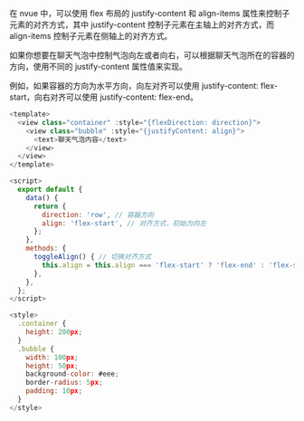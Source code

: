在 nvue 中，可以使用 flex 布局的 justify-content 和 align-items 属性来控制子元素的对齐方式，其中 justify-content 控制子元素在主轴上的对齐方式，而 align-items 控制子元素在侧轴上的对齐方式。

如果你想要在聊天气泡中控制气泡向左或者向右，可以根据聊天气泡所在的容器的方向，使用不同的 justify-content 属性值来实现。

例如，如果容器的方向为水平方向，向左对齐可以使用 justify-content: flex-start，向右对齐可以使用 justify-content: flex-end。

```js
<template>
  <view class="container" :style="{flexDirection: direction}">
    <view class="bubble" :style="{justifyContent: align}">
      <text>聊天气泡内容</text>
    </view>
  </view>
</template>

<script>
  export default {
    data() {
      return {
        direction: 'row', // 容器方向
        align: 'flex-start', // 对齐方式，初始为向左
      };
    },
    methods: {
      toggleAlign() { // 切换对齐方式
        this.align = this.align === 'flex-start' ? 'flex-end' : 'flex-start';
      },
    },
  };
</script>

<style>
  .container {
    height: 200px;
  }
  .bubble {
    width: 100px;
    height: 50px;
    background-color: #eee;
    border-radius: 5px;
    padding: 10px;
  }
</style>
```
